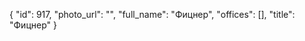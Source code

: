 {
    "id": 917,
    "photo_url": "",
    "full_name": "Фицнер",
    "offices": [],
    "title": "Фицнер"
}